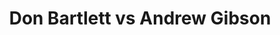 ---
title: Don Bartlett vs Andrew Gibson
player1:
  name: Bartlett, Don
  percent: 91
  wins: 0
  losses: 2
player2:
  name: Gibson, Andrew
  percent: 90
  wins: 2
  losses: 0
games:
- player1:
    team: AB
    position: Lead
    percent: 90
    win: 0
    loss: 1
  player2:
    team: NS
    position: Lead
    percent: 95
    win: 1
    loss: 0
  event: Brier
  year: 2006
  draw: Round Robin(16)
  score: NS 7 - AB 1
- player1:
    team: AB
    position: Lead
    percent: 93
    win: 0
    loss: 1
  player2:
    team: NS
    position: Lead
    percent: 88
    win: 1
    loss: 0
  event: Brier
  year: 2006
  draw: Page 3-4(18)
  score: NS 6 - AB 5
- player1:
    team: MAR
    position: Lead
    percent: 91
    win: 1
    loss: 0
  player2:
    team: DAC
    position: Lead
    percent: 93
    win: 0
    loss: 1
  event: Trials (Men)
  year: 2005
  draw: Round Robin(6)
  score: DAC 4 - MAR 10
---